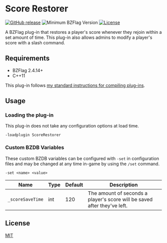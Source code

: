 # Score Restorer

[![GitHub release](https://img.shields.io/github/release/allejo/ScoreRestorer.svg)](https://github.com/allejo/ScoreRestorer/releases/latest)
![Minimum BZFlag Version](https://img.shields.io/badge/BZFlag-v2.4.14+-blue.svg)
[![License](https://img.shields.io/github/license/allejo/ScoreRestorer.svg)](LICENSE.md)

A BZFlag plug-in that restores a player's score whenever they rejoin within a set amount of time. This plug-in also allows admins to modify a player's score with a slash command.

## Requirements

- BZFlag 2.4.14+
- C++11

This plug-in follows [my standard instructions for compiling plug-ins](https://github.com/allejo/docs.allejo.io/wiki/BZFlag-Plug-in-Distribution).

## Usage

### Loading the plug-in

This plug-in does not take any configuration options at load time.

```
-loadplugin ScoreRestorer
```

### Custom BZDB Variables

These custom BZDB variables can be configured with `-set` in configuration files and may be changed at any time in-game by using the `/set` command.

```
-set <name> <value>
```

| Name | Type | Default | Description |
| ---- | ---- | ------- | ----------- |
| `_scoreSaveTime` | int | 120 | The amount of seconds a player's score will be saved after they've left. |

## License

[MIT](LICENSE.md)
